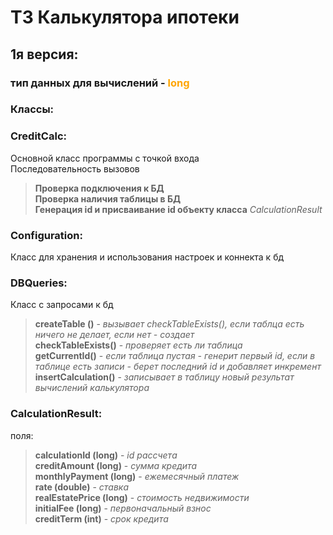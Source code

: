 # ТЗ Калькулятора ипотеки

## 1я версия:

### тип данных для вычислений - <span style="color: orange"> long 
### Классы:

### CreditCalc:
Основной класс программы с точкой входа<br/>
Последовательность вызовов<br/>
>**Проверка подключения к БД** <br/>
>**Проверка наличия таблицы в БД** <br/>
>**Генерация id и присваивание id объекту класса** *CalculationResult* <br/>

### Configuration:
Класс для хранения и использования настроек и коннекта к бд 

### DBQueries:
Класс с запросами к бд<br/>
>**createTable ()** - *вызывает checkTableExists(), если таблца есть ничего не делает, если нет - создает* <br/>
> **checkTableExists()** - *проверяет есть ли таблица* <br/>
> **getCurrentId()** - *если таблица пустая - генерит первый id, если в таблице есть записи - берет последний id и добавляет инкремент* <br/>
> **insertCalculation()** - *записывает в таблицу новый результат вычислений калькулятора* <br/>

### CalculationResult:
поля: <br/>
>**calculationId (long)** - *id рассчета* <br/>
**creditAmount (long)** - *сумма кредита* <br/>
**monthlyPayment (long)** - *ежемесячный платеж* <br/>
**rate (double)** - *ставка* <br/>
**realEstatePrice (long)** - *стоимость недвижимости* <br/>
**initialFee (long)** - *первоначальный взнос* <br/>
**creditTerm (int)** - *срок кредита* <br>
